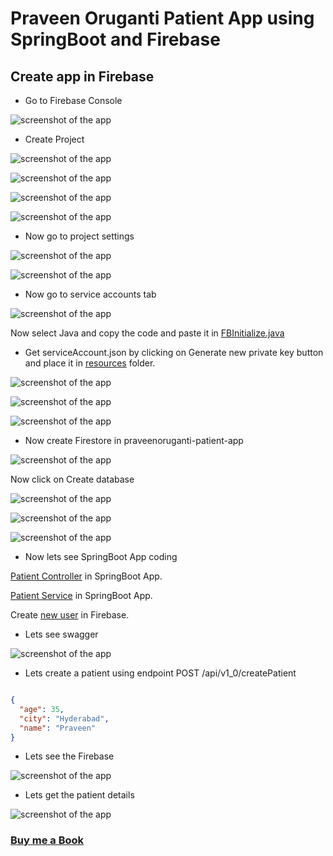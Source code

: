 # Praveen Oruganti Patient App using SpringBoot and Firebase

## Create app in Firebase

- Go to Firebase Console

![screenshot of the app](https://raw.githubusercontent.com/praveenoruganti/praveenoruganti-springboot/master/0_Projects/praveenoruganti-springboot-firebase/src/main/resources/images/1.PNG)

- Create Project

![screenshot of the app](https://raw.githubusercontent.com/praveenoruganti/praveenoruganti-springboot/master/0_Projects/praveenoruganti-springboot-firebase/src/main/resources/images/2.PNG)

![screenshot of the app](https://raw.githubusercontent.com/praveenoruganti/praveenoruganti-springboot/master/0_Projects/praveenoruganti-springboot-firebase/src/main/resources/images/3.PNG)

![screenshot of the app](https://raw.githubusercontent.com/praveenoruganti/praveenoruganti-springboot/master/0_Projects/praveenoruganti-springboot-firebase/src/main/resources/images/4.PNG)

![screenshot of the app](https://raw.githubusercontent.com/praveenoruganti/praveenoruganti-springboot/master/0_Projects/praveenoruganti-springboot-firebase/src/main/resources/images/5.PNG)

- Now go to project settings

![screenshot of the app](https://raw.githubusercontent.com/praveenoruganti/praveenoruganti-springboot/master/0_Projects/praveenoruganti-springboot-firebase/src/main/resources/images/6.PNG)

![screenshot of the app](https://raw.githubusercontent.com/praveenoruganti/praveenoruganti-springboot/master/0_Projects/praveenoruganti-springboot-firebase/src/main/resources/images/7.PNG)

- Now go to service accounts tab

![screenshot of the app](https://raw.githubusercontent.com/praveenoruganti/praveenoruganti-springboot/master/0_Projects/praveenoruganti-springboot-firebase/src/main/resources/images/8.PNG)


Now select Java and copy the code and paste it in [FBInitialize.java](https://github.com/praveenoruganti/praveenoruganti-springboot/blob/master/0_Projects/praveenoruganti-springboot-firebase/src/main/java/com/praveen/patient/repository/FBInitialize.java)

- Get serviceAccount.json by clicking on Generate new private key button and place it in [resources](https://github.com/praveenoruganti/praveenoruganti-springboot-firebase/tree/master/src/main/resources) folder.

![screenshot of the app](https://raw.githubusercontent.com/praveenoruganti/praveenoruganti-springboot/master/0_Projects/praveenoruganti-springboot-firebase/src/main/resources/images/9.PNG)

![screenshot of the app](https://raw.githubusercontent.com/praveenoruganti/praveenoruganti-springboot/master/0_Projects/praveenoruganti-springboot-firebase/src/main/resources/images/10.PNG)

![screenshot of the app](https://raw.githubusercontent.com/praveenoruganti/praveenoruganti-springboot/master/0_Projects/praveenoruganti-springboot-firebase/src/main/resources/images/11.PNG)

- Now create Firestore in praveenoruganti-patient-app

![screenshot of the app](https://raw.githubusercontent.com/praveenoruganti/praveenoruganti-springboot/master/0_Projects/praveenoruganti-springboot-firebase/src/main/resources/images/12.PNG)

Now click on Create database

![screenshot of the app](https://raw.githubusercontent.com/praveenoruganti/praveenoruganti-springboot/master/0_Projects/praveenoruganti-springboot-firebase/src/main/resources/images/13.PNG)

![screenshot of the app](https://raw.githubusercontent.com/praveenoruganti/praveenoruganti-springboot/master/0_Projects/praveenoruganti-springboot-firebase/src/main/resources/images/14.PNG)

![screenshot of the app](https://raw.githubusercontent.com/praveenoruganti/praveenoruganti-springboot/master/0_Projects/praveenoruganti-springboot-firebase/src/main/resources/images/15.PNG)


- Now lets see SpringBoot App coding

[Patient Controller](https://github.com/praveenoruganti/praveenoruganti-springboot/blob/master/0_Projects/praveenoruganti-springboot-firebase/src/main/java/com/praveen/patient/controller/PatientController.java) in SpringBoot App.
 
[Patient Service](https://github.com/praveenoruganti/praveenoruganti-springboot/blob/master/0_Projects/praveenoruganti-springboot-firebase/src/main/java/com/praveen/patient/service/PatientServiceImpl.java) in SpringBoot App.

Create [new user](https://github.com/praveenoruganti/praveenoruganti-springboot/blob/master/0_Projects/praveenoruganti-springboot-firebase/src/main/java/com/praveen/patient/service/AuthServiceImpl.java) in Firebase.

- Lets see swagger 

![screenshot of the app](https://raw.githubusercontent.com/praveenoruganti/praveenoruganti-springboot/master/0_Projects/praveenoruganti-springboot-firebase/src/main/resources/images/16.PNG)

- Lets create a patient using endpoint POST /api/v1_0/createPatient

```JSON

{
  "age": 35,
  "city": "Hyderabad",
  "name": "Praveen"
}

```

- Lets see the Firebase

![screenshot of the app](https://raw.githubusercontent.com/praveenoruganti/praveenoruganti-springboot/master/0_Projects/praveenoruganti-springboot-firebase/src/main/resources/images/17.PNG)

- Lets get the patient details

![screenshot of the app](https://raw.githubusercontent.com/praveenoruganti/praveenoruganti-springboot/master/0_Projects/praveenoruganti-springboot-firebase/src/main/resources/images/18.PNG)

### [Buy me a Book](https://www.buymeacoffee.com/praveenoruganti)


